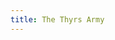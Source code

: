 ```yaml
---
title: The Thyrs Army
---
```


<textarea id="source" style="display: none;">

# [The Thyrs Army](/meadhall)

An interactive myth written by **Byron Pendason**, written in [Ficdown](https://www.ficdown.com/).

*Version 0.2.4*

```
This is an early version of the game. 
Please be patient as I work to finish
the story. Thank you!
```
**Part 1**

"A thyrs is a lonely fen dweller!" the town's theign declares, "How can there be an army of them laying siege to our town?!"

The priest looks thoughtful. "The only time thyrsas have united into an army is when a strong leader has united them. It takes the intelligence and intimidation of an ettin to unite them into a single force and keep them under control."

"What are we going to do?" the theign asks desperately.

Until now, you'd been silent. The priest turns to you, and says, "Hidden in the temple is a cloak of stealth. With it, you should be able to sneak past the thyrs army."

"You must alert our allies of our plight!" the town theign declares.

## Meadhall

You can see [the theign](#theign) and [the priest](#priest) here.

You can [go south](/town-square) to exit the town hall.

### Theign

"You must alert our allies of this siege against us!" the theign declares, "Once you get out of town, Tiwestun is to the east. To the west is our other ally Hreðfeld.

"You must hurry, I don't know how much longer we can hold out!"

### Priest

[The priest looks at you concerned. "You must get that cloak so that you can slip past the thyrs army and gather our allies to save us!](?!got-cloak)

["The cloak should be hidden under my bed in the cellar underneath the temple."](?!got-cloak)

["You have the cloak," the priest says, "Hurry, you must gather our allies!"](?got-cloak)

## Town Square

The streets are [full of people](#people), most of them walking around hopelessly. 

To [the north](/meadhall) is the meadhall, to [the east](/homes) are the homes of most the town's people, to [the south](/gate) is the town's gate.

### People

Most of the people are walking around disheveled and hungry. Due to the siege, food has had to be rationed. These people have lost all hope, just waiting for the inevitable attack of the thyrs army.

## Homes

> Not many people are out in the residential part of town. The one's you do see look disheveled and hungry.

To [the west](/town-square) is the town square, and to [the north](/temple) is the temple.

## Temple

[The altar](#altar) lies to the east. There are [stairs going down](/cellar) along the opposite wall. You [can exit](/homes) the temple by going south.

### Altar

The altar is littered with offerings of different kinds, and a large bowl in the middle with an eternal flame. The people will enter occasionally to say a quick prayer and deposit another gift on to the altar. The gifts will lie there undisturbed until the priest disposes of them by casting them into the large bowl with a fire inside during his evening offerings.

[You can ](?!made-offering)[make an offering](?!made-offering#made-offering)[, if you so choose](?!made-offering).

### Made Offering

Inside the bag you are carrying is your daily rations. *I won't need them if I fail to make it past the thyrsas,* you think.

You say a prayer to the gods to help you sneak past the thyrsas, and then place your food on to the altar.

## [Cellar]("The Priest's Room")

The priest has a simple bedroom. Along one wall is a table with various scrolls and instruments that he uses in his duties as a priest. Along the other wall is [the Priest's bed](?!got-cloak#got-cloak)[the Priest's bed](?got-cloak). You can [go back up the steps](/temple) to exit the room.

### Got Cloak

The bed is a simple one, not much more than a cloak on the ground. Reaching underneath it, you find a cloak. Pulling it out, you try to look at it but can't seem to focus your attention on it for some reason.

## Gate

Guards are on duty here, eyeing the sieging army.

> "I would not go out there," one of the guards say, "Those monsters have been killing people on sight."

To [the south](/the-thyrs-camp) is the thyrs army, with the highway going between your allies cities just beyond. To [the north](/town-square) is the town.

## [Gate](?got-cloak&made-offering)

Guards are on duty here, eyeing the sieging army.

To [the south](/fork-in-the-road) is the thyrs army, with the highway going between your allies cities just beyond. To [the north](/town-square) is the town.

## The Thyrs Camp

You do your best to try to sneak past the thyrs army, [and you make it farther than you normally would have but still get caught|but you are caught right away](?got-cloak). The thyrsas drag you to their leader, a large ettin with an ancient looking face.

"You thought you could get past my army, eh?" he asks, "I will make an example of you!"

[Perhaps you should have sought the favour of the gods before trying to sneak past the thyrs army?](?got-cloak)

The thyrsas behead you, stick your head on a pike, and place it where it's in clear view of the town's gate.

A week later, the town is attacked by the thyrsas. They leave little behind but burning ruins.

## Fork in the Road

> You do your best to sneak past the thyrs army. With your cloak tightly wrapped around, you quietly make your way through the thyrs camp. You almost bump into the largest of the thyrs, a gigantic monster with an ancient looking face, but you stop yourself in the nick of time.

> You've escaped town! Now, on to gather your allies!

> **Part 2**

You are on a highway running east to west, with a road going to the north leading back home.

```
This is as far as the adventure goes,
for now. Check back later for updates!
```


</textarea>